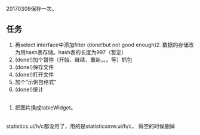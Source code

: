 20170309保存一次。




## 任务
1. 再select interface中添加filter
   (done!but not good enough)2. 数据的存储改为用hash表存储。hash表的长度为997（暂定）
2. (done!)加个暂停（开始、继续、重新。。。等）抓包
3. (done!)保存文件
4. (done!)打开文件
5. 加个“示例包格式”
6. (done!)统计

##
1. 把图片换成tableWidget。



##
statistics.ui/h/c都没用了，用的是statisticsmw.ui/h/c， 得空的时候删掉
